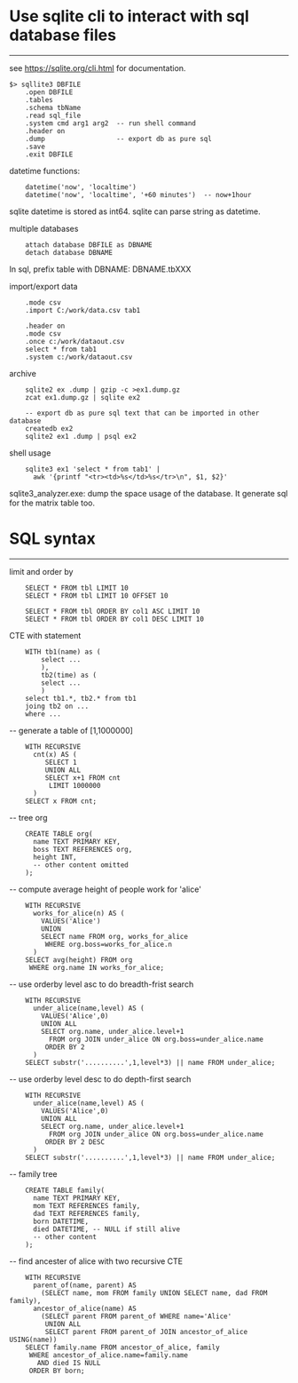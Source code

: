 # Use sqlite cli to interact with sql database files
-------------------------------------------------------------------------------

see https://sqlite.org/cli.html for documentation.

```
$> sqllite3 DBFILE
    .open DBFILE
    .tables    
    .schema tbName
    .read sql_file
    .system cmd arg1 arg2  -- run shell command
    .header on
    .dump                  -- export db as pure sql
    .save
    .exit DBFILE
```

datetime functions:
```
    datetime('now', 'localtime') 
    datetime('now', 'localtime', '+60 minutes')  -- now+1hour
```
sqlite datetime is stored as int64. sqlite can parse string as datetime.


multiple databases

```
    attach database DBFILE as DBNAME
    detach database DBNAME
```
In sql, prefix table with DBNAME: DBNAME.tbXXX


import/export data
```
    .mode csv
    .import C:/work/data.csv tab1

    .header on
    .mode csv
    .once c:/work/dataout.csv
    select * from tab1
    .system c:/work/dataout.csv
```

archive
```
    sqlite2 ex .dump | gzip -c >ex1.dump.gz
    zcat ex1.dump.gz | sqlite ex2

    -- export db as pure sql text that can be imported in other database
    createdb ex2
    sqlite2 ex1 .dump | psql ex2  
```

shell usage
```
    sqlite3 ex1 'select * from tab1' | 
      awk '{printf "<tr><td>%s</td>%s</tr>\n", $1, $2}'
```

sqlite3_analyzer.exe: dump the space usage of the database. It generate sql
for the matrix table too.

# SQL syntax
-------------------------------------------------------------------------------

limit and order by
```
    SELECT * FROM tbl LIMIT 10
    SELECT * FROM tbl LIMIT 10 OFFSET 10

    SELECT * FROM tbl ORDER BY col1 ASC LIMIT 10
    SELECT * FROM tbl ORDER BY col1 DESC LIMIT 10
```

CTE with statement
```
    WITH tb1(name) as (
        select ...
        ), 
        tb2(time) as (
        select ...
        )
    select tb1.*, tb2.* from tb1 
    joing tb2 on ...
    where ...
```

-- generate a table of [1,1000000]
```
    WITH RECURSIVE
      cnt(x) AS (
         SELECT 1
         UNION ALL
         SELECT x+1 FROM cnt
          LIMIT 1000000
      )
    SELECT x FROM cnt;
```

-- tree org
```
    CREATE TABLE org(
      name TEXT PRIMARY KEY,
      boss TEXT REFERENCES org,
      height INT,
      -- other content omitted
    );
```

-- compute average height of people work for 'alice'
```
    WITH RECURSIVE
      works_for_alice(n) AS (
        VALUES('Alice')
        UNION
        SELECT name FROM org, works_for_alice
         WHERE org.boss=works_for_alice.n
      )
    SELECT avg(height) FROM org
     WHERE org.name IN works_for_alice;
```


-- use orderby level asc to do breadth-frist search
```
    WITH RECURSIVE
      under_alice(name,level) AS (
        VALUES('Alice',0)
        UNION ALL
        SELECT org.name, under_alice.level+1
          FROM org JOIN under_alice ON org.boss=under_alice.name
         ORDER BY 2
      )
    SELECT substr('..........',1,level*3) || name FROM under_alice;
```


-- use orderby level desc to do depth-first search
```
    WITH RECURSIVE
      under_alice(name,level) AS (
        VALUES('Alice',0)
        UNION ALL
        SELECT org.name, under_alice.level+1
          FROM org JOIN under_alice ON org.boss=under_alice.name
         ORDER BY 2 DESC
      )
    SELECT substr('..........',1,level*3) || name FROM under_alice;
```

-- family tree
```
    CREATE TABLE family(
      name TEXT PRIMARY KEY,
      mom TEXT REFERENCES family,
      dad TEXT REFERENCES family,
      born DATETIME,
      died DATETIME, -- NULL if still alive
      -- other content
    );
```


-- find ancester of alice with two recursive CTE
```
    WITH RECURSIVE
      parent_of(name, parent) AS
        (SELECT name, mom FROM family UNION SELECT name, dad FROM family),
      ancestor_of_alice(name) AS
        (SELECT parent FROM parent_of WHERE name='Alice'
         UNION ALL
         SELECT parent FROM parent_of JOIN ancestor_of_alice USING(name))
    SELECT family.name FROM ancestor_of_alice, family
     WHERE ancestor_of_alice.name=family.name
       AND died IS NULL
     ORDER BY born;
```


